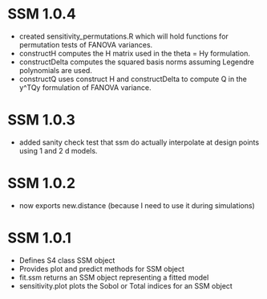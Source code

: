 # SSM 1.0.4
* created sensitivity_permutations.R which will hold functions for permutation
  tests of FANOVA variances.
* constructH computes the H matrix used in the theta = Hy formulation.
* constructDelta computes the squared basis norms assuming Legendre polynomials
  are used.
* constructQ uses construct H and constructDelta to compute Q in the y^TQy
  formulation of FANOVA variance.

# SSM 1.0.3
* added sanity check test that ssm do actually interpolate at design points using   1 and 2 d models.

# SSM 1.0.2

* now exports new.distance (because I need to use it during simulations)

# SSM 1.0.1

* Defines S4 class SSM object
* Provides plot and predict methods for SSM object
* fit.ssm returns an SSM object representing a fitted model
* sensitivity.plot plots the Sobol or Total indices for an SSM object
